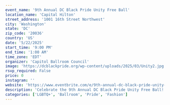 ```yaml
---
event_name: '9th Annual DC Black Pride Unity Free Ball'
location_name: 'Capital Hilton'
street_address: '1001 16th Street Northwest'
city: 'Washington'
state: 'DC'
zip_code: '20036'
country: 'US'
date: '5/22/2025'
start_time: '9:00 PM'
end_time: '1:00 AM'
time_zone: 'EDT'
organizer: 'Capitol Ballroom Council'
image: 'https://dcblackpride.org/wp-content/uploads/2025/03/Unity2.jpg'
rsvp_required: False
price: 0
instagram: ''
website: 'https://www.eventbrite.com/e/9th-annual-dc-black-pride-unity-free-ball-tickets-1272113217879?aff=efbevent'
description: 'Celebrate the 9th Annual DC Black Pride Unity Free Ball! This year the theme is FREEDOM, and the house and ballroom community knows all about it! Join us for a night of entertainment, education, liberation and joy with categories ranging from Best Dressed to Face and more.'
categories: ['LGBTQ+', 'Ballroom', 'Pride', 'Fashion']
---
```

